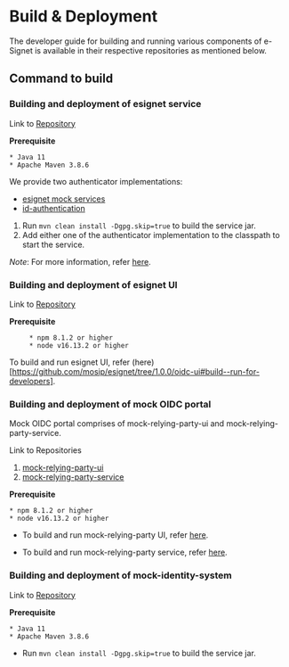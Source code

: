 # Build & Deployment

The developer guide for building and running various components of e-Signet is available in their respective repositories as mentioned below.

## Command to build

### Building and deployment of esignet service

Link to [Repository](https://github.com/mosip/esignet/tree/1.0.0/esignet-service)

**Prerequisite**

```
* Java 11
* Apache Maven 3.8.6
```
We provide two authenticator implementations:

* [esignet mock services](https://github.com/mosip/esignet-mock-services/tree/0.9.0/mock-esignet-integration-impl)
* [id-authentication](https://github.com/mosip/id-authentication/tree/release-1.2.0.1/authentication/esignet-integration-impl)

1. Run `mvn clean install -Dgpg.skip=true` to build the service jar.
2. Add either one of the authenticator implementation to the classpath to start the service.

_Note_: For more information, refer [here](https://docs.esignet.io/integration-guides).


### Building and deployment of esignet UI

Link to [Repository](https://github.com/mosip/esignet/tree/1.0.0/oidc-ui)

**Prerequisite**

```
	 * npm 8.1.2 or higher  
	 * node v16.13.2 or higher
```

To build and run esignet UI, refer (here)[https://github.com/mosip/esignet/tree/1.0.0/oidc-ui#build--run-for-developers].


### Building and deployment of mock OIDC portal

Mock OIDC portal comprises of mock-relying-party-ui and mock-relying-party-service.

Link to Repositories
1. [mock-relying-party-ui](https://github.com/mosip/esignet-mock-services/tree/0.9.0/mock-relying-party-ui)
2. [mock-relying-party-service](https://github.com/mosip/esignet-mock-services/tree/0.9.0/mock-relying-party-service)
 
**Prerequisite**

```
* npm 8.1.2 or higher  
* node v16.13.2 or higher
```

* To build and run mock-relying-party UI, refer [here](https://github.com/mosip/esignet-mock-services/tree/0.9.0/mock-relying-party-ui#build--run-for-developers).

* To build and run mock-relying-party service, refer [here](https://github.com/mosip/esignet-mock-services/tree/0.9.0/mock-relying-party-service#build--run-for-developers).


### Building and deployment of mock-identity-system

Link to [Repository](https://github.com/mosip/esignet-mock-services/tree/0.9.0/mock-identity-system)
 
**Prerequisite**

``` 
* Java 11
* Apache Maven 3.8.6
```

* Run `mvn clean install -Dgpg.skip=true` to build the service jar.


<!--

### Published Artifacts

* [mosipid/idp:0.9.0](https://hub.docker.com/layers/mosipid/idp/0.9.0/images/sha256-855d867c47b87c9722551dfa401140f47722ebbd10f68f77b3115847ca530324?context=explore)
* [mosipid/idp-ui:0.9.0](https://hub.docker.com/layers/mosipid/idp-ui/0.9.0/images/sha256-078d55236bf59a644bfa45f1bcc007c72c3bf6998a9c5ae630a1cd79ae15b0e7?context=explore)
* [mosipid/oidc-ui:0.9.0](https://hub.docker.com/layers/mosipid/oidc-ui/0.9.0/images/sha256-a254796a60098a2aabe6db5b107d85fbd6c6c30cd6a4456e7168160d6762a9da?context=explore)
* [mosipid/oidc-server:0.9.0](https://hub.docker.com/layers/mosipid/oidc-server/0.9.0/images/sha256-ef003475ff3cba9b71f6a17772a011226ba8c885e03081a2b960a8bd487d4790?context=explore)

## Deployment \[TODO]

Prerequisite

Can I use the dockers directly?

How can I run it on my development machine?

How to deploy?

How to scale

How to configure

How to test
-->
